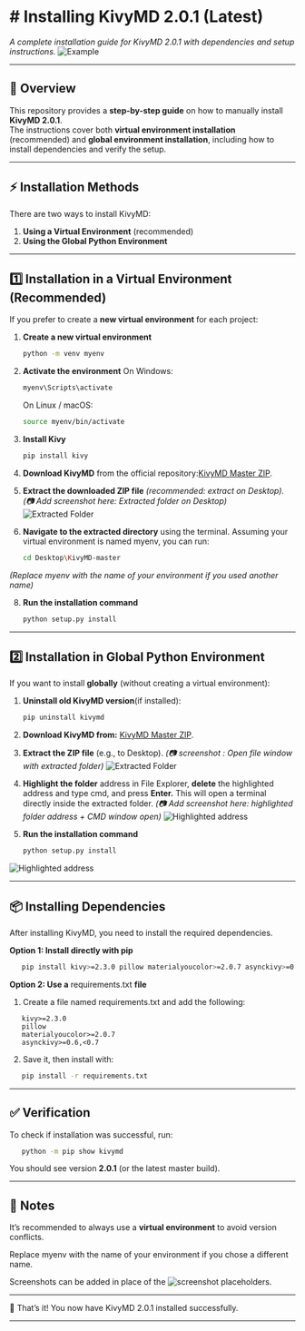 # # Installing KivyMD 2.0.1 (Latest)

*A complete installation guide for KivyMD 2.0.1 with dependencies and setup instructions.*
![Example](Images/1756196804338.jpg)

---

## 📖 Overview

This repository provides a **step-by-step guide** on how to manually install **KivyMD 2.0.1**.  
The instructions cover both **virtual environment installation** (recommended) and **global environment installation**, including how to install dependencies and verify the setup.

---

## ⚡ Installation Methods

There are two ways to install KivyMD:

1. **Using a Virtual Environment** (recommended)
2. **Using the Global Python Environment**

---

## 1️⃣ Installation in a Virtual Environment (Recommended)

If you prefer to create a **new virtual environment** for each project:

1. **Create a new virtual environment**  
   ```bash
   python -m venv myenv


2. **Activate the environment**
   On Windows:
   ```bash
   myenv\Scripts\activate
   ```
   On Linux / macOS:
   ```bash
   source myenv/bin/activate
   ```


3. **Install Kivy**
   ```bash
   pip install kivy
   ```

4. **Download KivyMD** from the official repository:[KivyMD Master ZIP](https://github.com/kivymd/KivyMD/archive/master.zip).


6. **Extract the downloaded ZIP file** *(recommended: extract on Desktop).
(📷 Add screenshot here: Extracted folder on Desktop)*
![Extracted Folder](Images/1756195791953.jpg)

7. **Navigate to the extracted directory** using the terminal.
Assuming your virtual environment is named myenv, you can run:
   ```bash
   cd Desktop\KivyMD-master
   ```

*(Replace myenv with the name of your environment if you used another name)*


8. **Run the installation command**
   ```bash
   python setup.py install
   ```


---

## 2️⃣ Installation in Global Python Environment

If you want to install **globally** (without creating a virtual environment):

1. **Uninstall old KivyMD version**(if installed):
   ```bash
   pip uninstall kivymd
   ```

2. **Download KivyMD from:** [KivyMD Master ZIP](https://github.com/kivymd/KivyMD/archive/master.zip).

3. **Extract the ZIP file** (e.g., to Desktop).
*(📷 screenshot : Open file window with extracted folder)*
   ![Extracted Folder](Images/1756195791953.jpg)

4. **Highlight the folder** address in File Explorer, **delete** the highlighted address and type cmd, and press **Enter.**
This will open a terminal directly inside the extracted folder.
*(📷 Add screenshot here: highlighted folder address + CMD window open)*
   ![Highlighted address](Images/1756195797307.jpg)
   
6. **Run the installation command**
   ```bash
   python setup.py install
   ```

![Highlighted address](Images/1756195808210.jpg)

---

## 📦 Installing Dependencies

After installing KivyMD, you need to install the required dependencies.

**Option 1: Install directly with pip**
  ```bash
     pip install kivy>=2.3.0 pillow materialyoucolor>=2.0.7 asynckivy>=0.6,<0.7
  ```
**Option 2: Use a** requirements.txt **file**

1. Create a file named requirements.txt and add the following:
```
   kivy>=2.3.0
   pillow
   materialyoucolor>=2.0.7
   asynckivy>=0.6,<0.7
```

2. Save it, then install with:
```bash
   pip install -r requirements.txt
```



---

## ✅ Verification

To check if installation was successful, run:
```bash
   python -m pip show kivymd
```
You should see version **2.0.1** (or the latest master build).


---

## 📌 Notes

It’s recommended to always use a **virtual environment** to avoid version conflicts.

Replace myenv with the name of your environment if you chose a different name.

Screenshots can be added in place of the ![screenshot](...) placeholders.



---

🎉 That’s it! You now have KivyMD 2.0.1 installed successfully.

---
